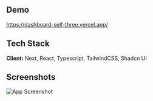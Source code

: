 ## Demo

<https://dashboard-self-three.vercel.app/>

## Tech Stack

**Client:** Next, React, Typescript, TailwindCSS, Shadcn UI

## Screenshots

![App Screenshot](https://i.ibb.co/LdGC0h2/Screenshot-5.png)
